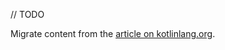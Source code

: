 [//]: # (title: Add dependencies)

// TODO

Migrate content from the [article on kotlinlang.org](https://kotlinlang.org/docs/multiplatform-mobile-dependencies.html). 